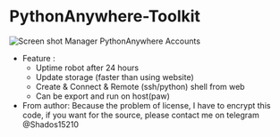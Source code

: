# PythonAnywhere-Toolkit
![Screen shot]([assets/assets.png](https://raw.githubusercontent.com/netrotion/PythonAnywhere-Toolkit/main/assets/assets.png?token=GHSAT0AAAAAACSGAMVCT6KOXUXTRNXLPSXYZSBAVWQ))
Manager PythonAnywhere Accounts
- Feature :
  + Uptime robot after 24 hours
  + Update storage (faster than using website)
  + Create & Connect & Remote (ssh/python) shell from web
  + Can be export and run on host(paw)
- From author: Because the problem of license, I have to encrypt this code, if you want for the source, please contact me on telegram @Shados15210
